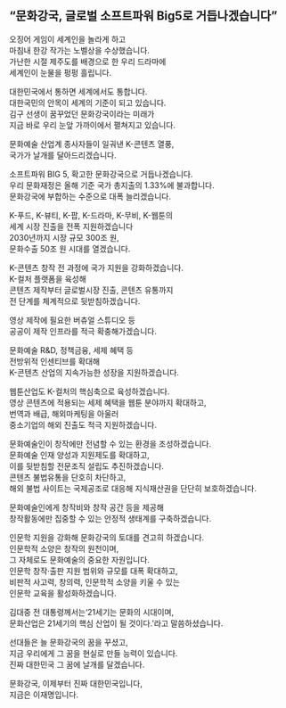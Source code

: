 ## “문화강국, 글로벌 소프트파워 Big5로 거듭나겠습니다”
오징어 게임이 세계인을 놀라게 하고  
마침내 한강 작가는 노벨상을 수상했습니다.  
가난한 시절 제주도를 배경으로 한 우리 드라마에   
세계인이 눈물을 펑펑 흘립니다.  

대한민국에서 통하면 세계에서도 통합니다.   
대한국민의 안목이 세계의 기준이 되고 있습니다.  
김구 선생이 꿈꾸었던 문화강국이라는 미래가  
지금 바로 우리 눈앞 가까이에서 펼쳐지고 있습니다.  

문화예술 산업계 종사자들이 일궈낸 K-콘텐츠 열풍,   
국가가 날개를 달아드리겠습니다.   

소프트파워 BIG 5, 확고한 문화강국으로 거듭나겠습니다.  
우리 문화재정은 올해 기준 국가 총지출의 1.33%에 불과합니다.   
문화강국에 부합하는 수준으로 대폭 늘리겠습니다.  

K-푸드, K-뷰티, K-팝, K-드라마, K-무비, K-웹툰의   
세계 시장 진출을 전폭 지원하겠습니다  
2030년까지 시장 규모 300조 원,   
문화수출 50조 원 시대를 열겠습니다.   

K-콘텐츠 창작 전 과정에 국가 지원을 강화하겠습니다.  
K-컬처 플랫폼을 육성해   
콘텐츠 제작부터 글로벌시장 진출, 콘텐츠 유통까지   
전 단계를 체계적으로 뒷받침하겠습니다.   

영상 제작에 필요한 버츄얼 스튜디오 등   
공공이 제작 인프라를 적극 확충해가겠습니다.  

문화예술 R&D, 정책금융, 세제 혜택 등   
전방위적 인센티브를 확대해   
K-콘텐츠 산업의 지속가능한 성장을 지원하겠습니다.  

웹툰산업도 K-컬처의 핵심축으로 육성하겠습니다.   
영상 콘텐츠에 적용되는 세제 혜택을 웹툰 분야까지 확대하고,   
번역과 배급, 해외마케팅을 아울러  
중소기업의 해외 진출도 적극 지원하겠습니다.  

문화예술인이 창작에만 전념할 수 있는 환경을 조성하겠습니다.   
문화예술 인재 양성과 지원제도를 확대하고,   
이를 뒷받침할 전문조직 설립도 추진하겠습니다.   
콘텐츠 불법유통을 단호히 차단하고,   
해외 불법 사이트는 국제공조로 대응해 지식재산권을 단단히 보호하겠습니다.  

문화예술인에게 창작비와 창작 공간 등을 제공해   
창작활동에만 집중할 수 있는 안정적 생태계를 구축하겠습니다.  

인문학 지원을 강화해 문화강국의 토대를 견고히 하겠습니다.  
인문학적 소양은 창작의 원천이며,   
그 자체로도 문화예술의 중요한 자원입니다.   
인문학 창작·출판 지원 범위와 규모를 대폭 확대하고,   
비판적 사고력, 창의력, 인문학적 소양을 키울 수 있는   
인문학 교육을 활성화하겠습니다.  

김대중 전 대통령께서는‘21세기는 문화의 시대이며,   
문화산업은 21세기의 핵심 산업이 될 것이다.’라고 말씀하셨습니다.   

선대들은 늘 문화강국의 꿈을 꾸셨고,  
지금 우리에게 그 꿈을 현실로 만들 능력이 있습니다.   
진짜 대한민국 그 꿈에 날개를 달겠습니다.  

문화강국, 이제부터 진짜 대한민국입니다,   
지금은 이재명입니다.
